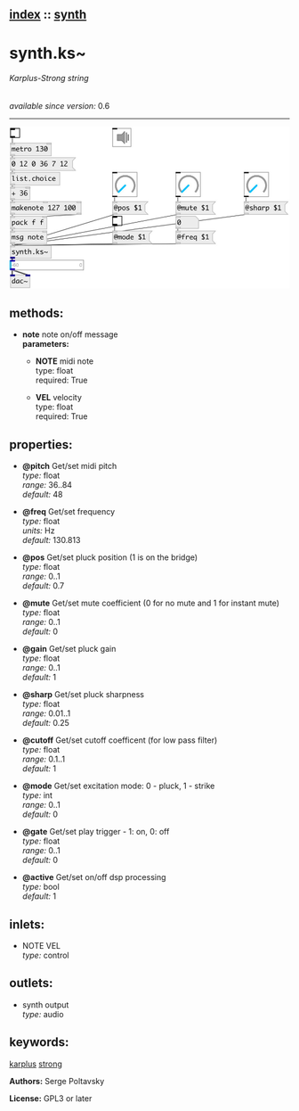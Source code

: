 [index](index.html) :: [synth](category_synth.html)
---

# synth.ks~

###### Karplus-Strong string

*available since version:* 0.6

---




[![example](../examples/img/synth.ks~.jpg)](../examples/pd/synth.ks~.pd)





## methods:

* **note**
note on/off message<br>
  __parameters:__
  - **NOTE** midi note<br>
    type: float <br>
    required: True <br>

  - **VEL** velocity<br>
    type: float <br>
    required: True <br>




## properties:

* **@pitch** 
Get/set midi pitch<br>
_type:_ float<br>
_range:_ 36..84<br>
_default:_ 48<br>

* **@freq** 
Get/set frequency<br>
_type:_ float<br>
_units:_ Hz<br>
_default:_ 130.813<br>

* **@pos** 
Get/set pluck position (1 is on the bridge)<br>
_type:_ float<br>
_range:_ 0..1<br>
_default:_ 0.7<br>

* **@mute** 
Get/set mute coefficient (0 for no mute and 1 for instant mute)<br>
_type:_ float<br>
_range:_ 0..1<br>
_default:_ 0<br>

* **@gain** 
Get/set pluck gain<br>
_type:_ float<br>
_range:_ 0..1<br>
_default:_ 1<br>

* **@sharp** 
Get/set pluck sharpness<br>
_type:_ float<br>
_range:_ 0.01..1<br>
_default:_ 0.25<br>

* **@cutoff** 
Get/set cutoff coefficent (for low pass filter)<br>
_type:_ float<br>
_range:_ 0.1..1<br>
_default:_ 1<br>

* **@mode** 
Get/set excitation mode: 0 - pluck, 1 - strike<br>
_type:_ int<br>
_range:_ 0..1<br>
_default:_ 0<br>

* **@gate** 
Get/set play trigger - 1: on, 0: off<br>
_type:_ float<br>
_range:_ 0..1<br>
_default:_ 0<br>

* **@active** 
Get/set on/off dsp processing<br>
_type:_ bool<br>
_default:_ 1<br>



## inlets:

* NOTE VEL<br>
_type:_ control



## outlets:

* synth output<br>
_type:_ audio



## keywords:

[karplus](keywords/karplus.html)
[strong](keywords/strong.html)






**Authors:** Serge Poltavsky




**License:** GPL3 or later





